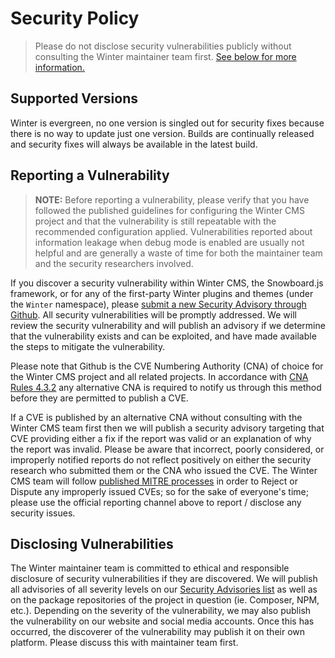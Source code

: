 # Security Policy

> Please do not disclose security vulnerabilities publicly without consulting the Winter maintainer team first. [See below for more information.](#reporting-a-vulnerability)

## Supported Versions

Winter is evergreen, no one version is singled out for security fixes because there is no way to update just one version. Builds are continually released and security fixes will always be available in the latest build.

## Reporting a Vulnerability

>**NOTE:** Before reporting a vulnerability, please verify that you have followed the published guidelines for configuring the Winter CMS project and that the vulnerability is still repeatable with the recommended configuration applied. Vulnerabilities reported about information leakage when debug mode is enabled are usually not helpful and are generally a waste of time for both the maintainer team and the security researchers involved.

If you discover a security vulnerability within Winter CMS, the Snowboard.js framework, or for any of the first-party Winter plugins and themes (under the `Winter` namespace), please [submit a new Security Advisory through Github](https://github.com/wintercms/winter/security/advisories/new). All security vulnerabilities will be promptly addressed. We will review the security vulnerability and will publish an advisory if we determine that the vulnerability exists and can be exploited, and have made available the steps to mitigate the vulnerability. 

Please note that Github is the CVE Numbering Authority (CNA) of choice for the Winter CMS project and all related projects. In accordance with [CNA Rules 4.3.2](https://www.cve.org/ResourcesSupport/AllResources/CNARules#section_4-3_Notification) any alternative CNA is required to notify us through this method before they are permitted to publish a CVE.

If a CVE is published by an alternative CNA without consulting with the Winter CMS team first then we will publish a security advisory targeting that CVE providing either a fix if the report was valid or an explanation of why the report was invalid. Please be aware that incorrect, poorly considered, or improperly notified reports do not reflect positively on either the security research who submitted them or the CNA who issued the CVE. The Winter CMS team will follow [published MITRE processes](https://cve.mitre.org/cve/list_rules_and_guidance/correcting_counting_issues.html) in order to Reject or Dispute any improperly issued CVEs; so for the sake of everyone's time; please use the official reporting channel above to report / disclose any security issues.

## Disclosing Vulnerabilities

The Winter maintainer team is committed to ethical and responsible disclosure of security vulnerabilities if they are discovered. We will publish all advisories of all severity levels on our [Security Advisories list](https://github.com/wintercms/winter/security/advisories?state=published) as well as on the package repositories of the project in question (ie. Composer, NPM, etc.). Depending on the severity of the vulnerability, we may also publish the vulnerability on our website and social media accounts. Once this has occurred, the discoverer of the vulnerability may publish it on their own platform. Please discuss this with maintainer team first.
